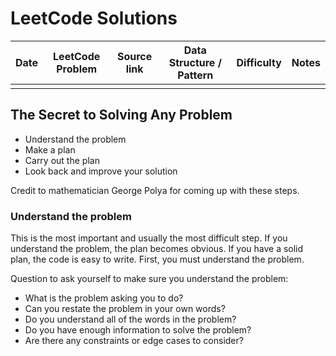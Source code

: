 # LeetCode Solutions

| Date             | LeetCode Problem | Source link | Data Structure / Pattern | Difficulty | Notes
|------------------|------------------| -------------------------|------------|-------------|------|
|                  |                  |             |            |            |             |      |



## The Secret to Solving Any Problem

- Understand the problem
- Make a plan
- Carry out the plan
- Look back and improve your solution

Credit to mathematician George Polya for coming up with these steps.

### Understand the problem

This is the most important and usually the most difficult step. If you understand the problem, the plan becomes obvious. If you have a solid plan, the code is easy to write. First, you must understand the problem.

Question to ask yourself to make sure you understand the problem:

- What is the problem asking you to do?
- Can you restate the problem in your own words?
- Do you understand all of the words in the problem?
- Do you have enough information to solve the problem?
- Are there any constraints or edge cases to consider?
